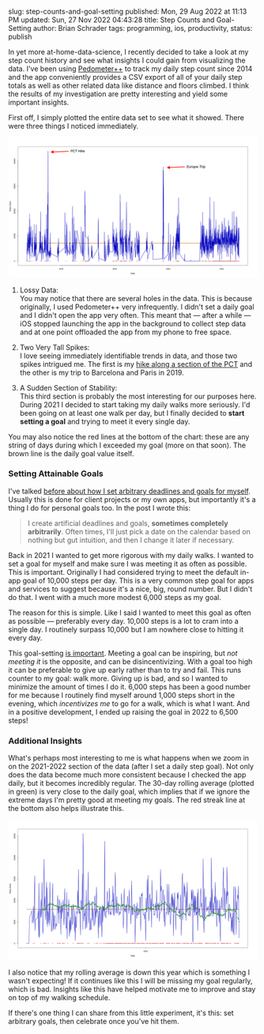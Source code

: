 slug: step-counts-and-goal-setting
published: Mon, 29 Aug 2022 at 11:13 PM
updated: Sun, 27 Nov 2022 04:43:28 
title: Step Counts and Goal-Setting
author: Brian Schrader
tags: programming, ios, productivity,
status: publish

In yet more at-home-data-science, I recently decided to take a look at my step count history and see what insights I could gain from visualizing the data. I've been using [Pedometer++][ped] to track my daily step count since 2014 and the app conveniently provides a CSV export of all of your daily step totals as well as other related data like distance and floors climbed. I think the results of my investigation are pretty interesting and yield some important insights.

First off, I simply plotted the entire data set to see what it showed. There were three things I noticed immediately.

[![A chart generated by an R Script that plots my step count since 2014][counts-all]][gist]

1. Lossy Data:<br />You may notice that there are several holes in the data. This is because originally, I used Pedometer++ very infrequently. I didn't set a daily goal and I didn't open the app very often. This meant that &mdash; after a while &mdash; iOS stopped launching the app in the background to collect step data and at one point offloaded the app from my phone to free space.

2. Two Very Tall Spikes:<br />I love seeing immediately identifiable trends in data, and those two spikes intrigued me. The first is my [hike along a section of the PCT][pct] and the other is my trip to Barcelona and Paris in 2019.

3. A Sudden Section of Stability:<br />This third section is probably the most interesting for our purposes here. During 2021 I decided to start taking my daily walks more seriously. I'd been going on at least one walk per day, but I finally decided to <b>start setting a goal</b> and trying to meet it every single day.

You may also notice the red lines at the bottom of the chart: these are any string of days during which I exceeded my goal (more on that soon). The brown line is the daily goal value itself.


### Setting Attainable Goals

I've talked [before about how I set arbitrary deadlines and goals for myself][rel]. Usually this is done for client projects or my own apps, but importantly it's a thing I do for personal goals too. In the post I wrote this:

> I create artificial deadlines and goals, **sometimes completely arbitrarily**. Often times, I'll just pick a date on the calendar based on nothing but gut intuition, and then I change it later if necessary.

Back in 2021 I wanted to get more rigorous with my daily walks. I wanted to set a goal for myself and make sure I was meeting it as often as possible. This is important. Originally I had considered trying to meet the default in-app goal of 10,000 steps per day. This is a very common step goal for apps and services to suggest because it's a nice, big, round number. But I didn't do that. I went with a much more modest 6,000 steps as my goal.

The reason for this is simple. Like I said I wanted to meet this goal as often as possible &mdash; preferably every day. 10,000 steps is a lot to cram into a single day. I routinely surpass 10,000 but I am nowhere close to hitting it every day.

This goal-setting [is important][poss]. Meeting a goal can be inspiring, but <i>not meeting it</i> is the opposite, and can be disincentivizing. With a goal too high it can be preferable to give up early rather than to try and fail. This runs counter to my goal: walk more. Giving up is bad, and so I wanted to minimize the amount of times I do it. 6,000 steps has been a good number for me because I routinely find myself around 1,000 steps short in the evening, which <i>incentivizes me</i> to go for a walk, which is what I want. And in a positive development, I ended up raising the goal in 2022 to 6,500 steps!


### Additional Insights

What's perhaps most interesting to me is what happens when we zoom in on the 2021-2022 section of the data (after I set a daily step goal). Not only does the data become much more consistent because I checked the app daily, but it becomes incredibly regular. The 30-day rolling average (plotted in green) is very close to the daily goal, which implies that if we ignore the extreme days I'm pretty good at meeting my goals. The red streak line at the bottom also helps illustrate this.

[![A chart generated by an R Script that plots my step count since mid-2021][counts-2022]][gist]

I also notice that my rolling average is down this year which is something I wasn't expecting! If it continues like this I will be missing my goal regularly, which is bad. Insights like this have helped motivate me to improve and stay on top of my walking schedule.

If there's one thing I can share from this little experiment, it's this: set arbitrary goals, then celebrate once you've hit them.



[gist]: https://gist.github.com/Sonictherocketman/54ac8666460ec5c121f9d5da1ab139c2
[rel]: /archive/arbitrary-achievement-unlocked/
[poss]: /archive/unbounded-possibility-is-bad-for-productivity/
[counts-2022]: /images/blog/step-counts-2022.png
[counts-all]: /images/blog/step-counts-all-time.png
[ped]: https://pedometer.app
[pct]: /archive/hiking-the-pacific-crest-trail/
